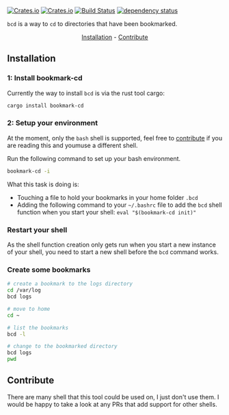 <!-- markdownlint-configure-file {
  "MD033": false,
  "MD041": false
} -->

[![Crates.io](https://img.shields.io/crates/l/bookmark-cd)](https://github.com/a1ecbr0wn/bcd/blob/main/LICENSE) [![Crates.io](https://img.shields.io/crates/v/bookmark-cd)](https://crates.io/crates/bookmark-cd) [![Build Status](https://github.com/a1ecbr0wn/bcd/workflows/CI%20Build/badge.svg)](https://github.com/a1ecbr0wn/bcd/actions/workflows/build.yml) [![dependency status](https://deps.rs/repo/github/a1ecbr0wn/bcd/status.svg)](https://deps.rs/repo/github/a1ecbr0wn/bcd)

`bcd` is a way to `cd` to directories that have been bookmarked.

<div align="center">

[Installation](#installation) - [Contribute](#contribute)

</div>

## Installation

### 1: Install bookmark-cd

Currently the way to install `bcd` is via the rust tool cargo:

``` bash
cargo install bookmark-cd
```

### 2: Setup your environment

At the moment, only the `bash` shell is supported, feel free to [contribute](#contribute) if you are reading this
and youmuse a different shell.

Run the following command to set up your bash environment.

``` bash
bookmark-cd -i
```

What this task is doing is:

- Touching a file to hold your bookmarks in your home folder `.bcd`
- Adding the following command to your `~/.bashrc` file to add the `bcd` shell function when you start your shell:
`eval "$(bookmark-cd init)"`

### Restart your shell

As the shell function creation only gets run when you start a new instance of your shell, you need to start a new
shell before the `bcd` command works.

### Create some bookmarks

``` bash
# create a bookmark to the logs directory
cd /var/log
bcd logs

# move to home
cd ~

# list the bookmarks
bcd -l

# change to the bookmarked directory
bcd logs
pwd
```

## Contribute

There are many shell that this tool could be used on, I just don't use them.  I would be happy to take a look at any
PRs that add support for other shells.
